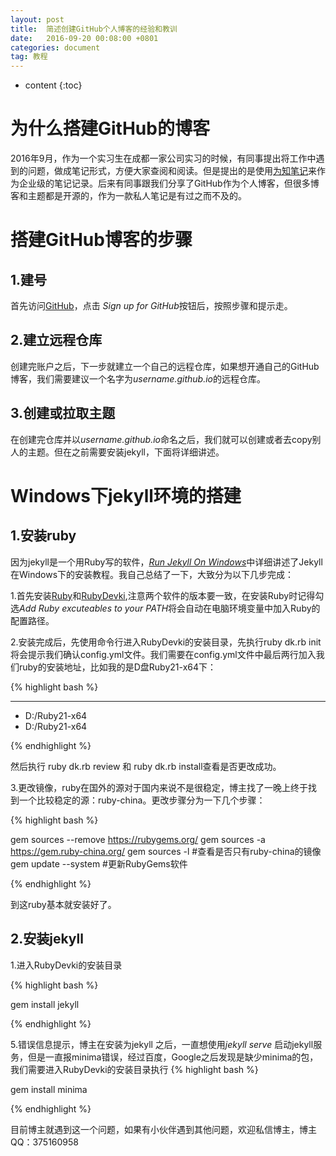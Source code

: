 ```yaml
---
layout: post
title:  简述创建GitHub个人博客的经验和教训
date:   2016-09-20 00:08:00 +0801
categories: document
tag: 教程
---
```


* content
{:toc}



为什么搭建GitHub的博客
================================

2016年9月，作为一个实习生在成都一家公司实习的时候，有同事提出将工作中遇到的问题，做成笔记形式，方便大家查阅和阅读。但是提出的是使用[为知笔记](http://www.wiz.cn/)来作为企业级的笔记记录。后来有同事跟我们分享了GitHub作为个人博客，但很多博客和主题都是开源的，作为一款私人笔记是有过之而不及的。

搭建GitHub博客的步骤
================================

1.建号
-------------------------------

首先访问[GitHub](github.com)，点击 *Sign up for GitHub*按钮后，按照步骤和提示走。

2.建立远程仓库
-------------------------------

创建完账户之后，下一步就建立一个自己的远程仓库，如果想开通自己的GitHub博客，我们需要建议一个名字为*username.github.io*的远程仓库。




3.创建或拉取主题
-------------------------------

在创建完仓库并以*username.github.io*命名之后，我们就可以创建或者去copy别人的主题。但在之前需要安装jekyll，下面将详细讲述。
	
Windows下jekyll环境的搭建
==============================

1.安装ruby
-------------------------------

因为jekyll是一个用Ruby写的软件，[*Run Jekyll On Windows*](http://jekyll-windows.juthilo.com/)中详细讲述了Jekyll在Windows下的安装教程。我自己总结了一下，大致分为以下几步完成：

1.首先安装[Ruby](http://rubyinstaller.org/downloads/)和[RubyDevki](http://rubyinstaller.org/downloads/),注意两个软件的版本要一致，在安装Ruby时记得勾选*Add Ruby excuteables to your PATH*将会自动在电脑环境变量中加入Ruby的配置路径。

2.安装完成后，先使用命令行进入RubyDevki的安装目录，先执行ruby dk.rb init 将会提示我们确认config.yml文件。我们需要在config.yml文件中最后两行加入我们ruby的安装地址，比如我的是D盘Ruby21-x64下：

{% highlight bash %}

 ------
 - D:/Ruby21-x64
 - D:/Ruby21-x64

{% endhighlight %}

然后执行 ruby dk.rb review 和  ruby dk.rb install查看是否更改成功。

3.更改镜像，ruby在国外的源对于国内来说不是很稳定，博主找了一晚上终于找到一个比较稳定的源：ruby-china。更改步骤分为一下几个步骤：

{% highlight bash %}

gem sources --remove https://rubygems.org/
gem sources -a https://gem.ruby-china.org/
gem sources -l         #查看是否只有ruby-china的镜像
gem update --system    #更新RubyGems软件

{% endhighlight %}

到这ruby基本就安装好了。

2.安装jekyll
-------------------------------

1.进入RubyDevki的安装目录

{% highlight bash %}

gem install jekyll

{% endhighlight %}

5.错误信息提示，博主在安装为jekyll 之后，一直想使用*jekyll serve* 启动jekyll服务，但是一直报minima错误，经过百度，Google之后发现是缺少minima的包，我们需要进入RubyDevki的安装目录执行
{% highlight bash %}

gem install minima

{% endhighlight %}

目前博主就遇到这一个问题，如果有小伙伴遇到其他问题，欢迎私信博主，博主QQ：375160958

